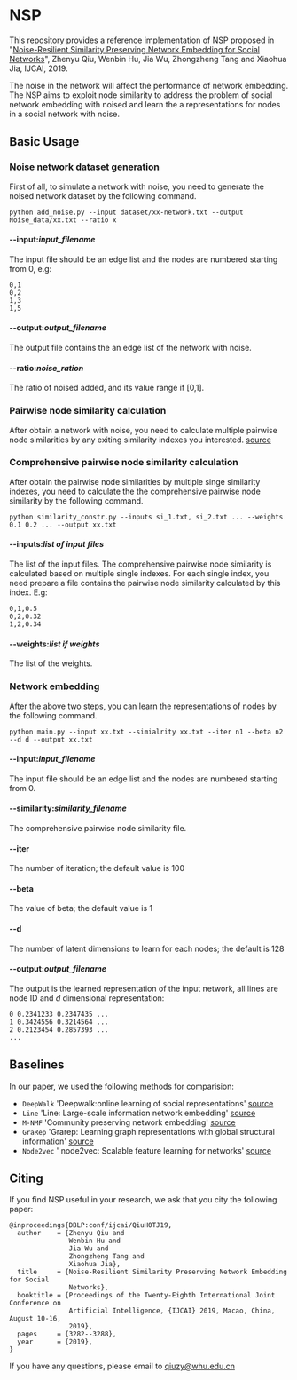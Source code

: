 # NSP
This repository provides a reference implementation of NSP proposed in "[Noise-Resilient Similarity Preserving 
Network Embedding for Social Networks](https://www.ijcai.org/Proceedings/2019/0455.pdf)",
Zhenyu Qiu, Wenbin Hu, Jia Wu, Zhongzheng Tang and Xiaohua Jia, IJCAI, 2019.

The noise in the network will affect the performance of network embedding. 
The NSP aims to exploit node similarity to address the problem of social network
embedding with noised and learn the a representations for nodes in a social network with noise.

## Basic Usage

### Noise network dataset generation
First of all, to simulate a network with noise, you need to generate the 
noised network dataset by the following command. 

`python add_noise.py --input dataset/xx-network.txt --output Noise_data/xx.txt --ratio x`

#### --input:*input_filename*
The input file should be an edge list and the nodes are numbered starting 
from 0, e.g:
```
0,1
0,2
1,3
1,5
```
#### --output:*output_filename*
The output file contains the an edge list of the network with noise.  

#### --ratio:*noise_ration*
The ratio of noised added, and its value range if [0,1].

### Pairwise node similarity calculation
After obtain a network with noise, you need to calculate multiple pairwise node similarities
by any exiting similarity indexes you interested. [source](https://github.com/CodeZWT/Link-Prediction)

### Comprehensive pairwise node similarity calculation
After obtain the pairwise node similarities by multiple singe similarity indexes,
you need to calculate the the comprehensive pairwise node similarity by the following command.

`python similarity_constr.py --inputs si_1.txt, si_2.txt ... --weights 0.1 0.2 ... --output xx.txt`

#### --inputs:*list of input files*
The list of the input files. The comprehensive pairwise node similarity is calculated 
based on multiple single indexes. For each single index, you need prepare a file contains the 
pairwise node similarity calculated by this index. E.g:
```
0,1,0.5
0,2,0.32
1,2,0.34
```
#### --weights:*list if weights*
The list of the weights. 
### Network embedding
After the above two steps, you can learn the representations of nodes by the following command.

`python main.py --input xx.txt --simialrity xx.txt --iter n1 --beta n2 --d d --output xx.txt`

#### --input:*input_filename*
The input file should be an edge list and the nodes are numbered starting 
from 0.

#### --similarity:*similarity_filename*
The comprehensive pairwise node similarity file.

#### --iter
The number of iteration; the default value is 100

#### --beta
The value of beta; the default value is 1

#### --d
The number of latent dimensions to learn for each nodes; the default is 128

#### --output:*output_filename*
The output is the learned representation of the input network, all lines are
node ID and *d* dimensional representation:
```
0 0.2341233 0.2347435 ...
1 0.3424556 0.3214564 ...
2 0.2123454 0.2857393 ...
...
```

## Baselines
In our paper, we used the following methods for comparision:
* `DeepWalk` 'Deepwalk:online learning of social representations' [source](https://github.com/phanein/deepwalk.git)
* `Line` 'Line: Large-scale information network embedding' [source](https://github.com/thunlp/OpenNE.git)
* `M-NMF` 'Community preserving network embedding' [source](https://github.com/benedekrozemberczki/M-NMF.git)
* `GraRep` 'Grarep: Learning graph representations with global structural information' [source](https://github.com/thunlp/OpenNE.git)
* `Node2vec` ' node2vec: Scalable feature learning for networks' [source](https://github.com/aditya-grover/node2vec.git)


## Citing
If you find NSP useful in your research, we ask that you city the following paper:
```
@inproceedings{DBLP:conf/ijcai/QiuH0TJ19,
  author    = {Zhenyu Qiu and
               Wenbin Hu and
               Jia Wu and
               Zhongzheng Tang and
               Xiaohua Jia},
  title     = {Noise-Resilient Similarity Preserving Network Embedding for Social
               Networks},
  booktitle = {Proceedings of the Twenty-Eighth International Joint Conference on
               Artificial Intelligence, {IJCAI} 2019, Macao, China, August 10-16,
               2019},
  pages     = {3282--3288},
  year      = {2019},
}

```
If you have any questions, please email to qiuzy@whu.edu.cn
